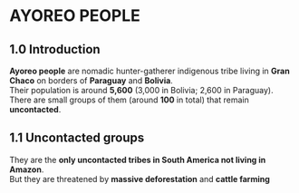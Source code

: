 # AYOREO PEOPLE

## 1.0 Introduction
**Ayoreo people** are nomadic hunter-gatherer  indigenous tribe living in **Gran Chaco** on borders of **Paraguay** and **Bolivia**.<br> 
Their population is around **5,600** (3,000 in Bolivia; 2,600 in Paraguay).
There are small groups of them (around **100** in total) that remain **uncontacted**.
## 1.1 Uncontacted groups
They are the **only uncontacted tribes in South America not living in Amazon**.<br>
But they are threatened by  **massive deforestation** and **cattle farming**
	
	
